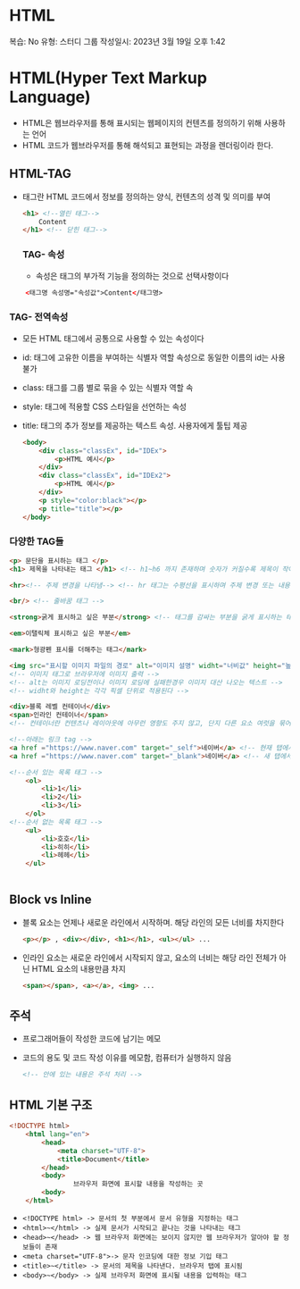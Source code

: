# HTML

복습: No
유형: 스터디 그룹
작성일시: 2023년 3월 19일 오후 1:42

# HTML(Hyper Text Markup Language)

- HTML은 웹브라우저를 통해 표시되는 웹페이지의 컨텐츠를 정의하기 위해 사용하는 언어
- HTML 코드가 웹브라우저를 통해 해석되고 표현되는 과정을 렌더링이라 한다.

## HTML-TAG

- 태그란 HTML 코드에서 정보를 정의하는 양식,  컨텐츠의 성격 및 의미를 부여
    
    ```html
    <h1> <!--열린 태그-->
    	Content
    </h1> <!-- 닫힌 태그-->
    ```
    
    ### TAG- 속성
    
    - 속성은 태그의 부가적 기능을 정의하는 것으로 선택사항이다

```html
	<태그명 속성명="속성값">Content</태그명>
```

### TAG- 전역속성

- 모든 HTML 태그에서 공통으로 사용할 수 있는 속성이다
- id: 태그에 고유한 이름을 부여하는 식별자 역할 속성으로 동일한 이름의 id는 사용 불가
- class: 태그를 그룹 별로 묶을 수 있는 식별자 역할 속
- style: 태그에 적용할 CSS 스타일을 선언하는 속성
- title: 태그의 추가 정보를 제공하는 텍스트 속성. 사용자에게 툴팁 제공
    
    ```html
    <body>
        <div class="classEx", id="IDEx">
            <p>HTML 예시</p>
        </div>
        <div class="classEx", id="IDEx2">
            <p>HTML 예시</p>
        </div>
        <p style="color:black"></p>
        <p title="title"></p>
    </body>
    ```
    

### 다양한 TAG들

```html
<p> 문단을 표시하는 태그 </p>
<h1> 제목을 나타내는 태그 </h1> <!-- h1~h6 까지 존재하며 숫자가 커질수록 제목이 작아진다 -->

<hr><!-- 주제 변경을 나타냄--> <!-- hr 태그는 수평선을 표시하며 주제 변경 또는 내용 구분을 위해 사용-->

<br/> <!-- 줄바꿈 태그 -->

<strong>굵게 표시하고 싶은 부분</strong> <!-- 태그를 감싸는 부분을 굵게 표시하는 태그 -->

<em>이탤릭체 표시하고 싶은 부분</em>

<mark>형광펜 표시를 더해주는 태그</mark>

<img src="표시할 이미지 파일의 경로" alt="이미지 설명" widht="너비값" height="높이값"/>
<!-- 이미지 태그로 브라우저에 이미지 출력 -->
<!-- alt는 이미지 로딩전이나 이미지 로딩에 실패한경우 이미지 대산 나오는 텍스트 -->
<!-- widht와 height는 각각 픽셀 단위로 적용된다 -->

<div>블록 레벨 컨테이너</div>
<span>인라인 컨테이너</span>
<!-- 컨테이너란 컨텐츠나 레이아웃에 아무런 영향도 주지 않고, 단지 다른 요소 여럿을 묶어 관리하기 편하게 만드는 역할을 하는 태그이다 ,CSS,JS 적용할때 편리해짐 -->

<!--아래는 링크 tag -->
<a href ="https://www.naver.com" target="_self">네이버</a> <!-- 현재 탭에서 열기(기본 )-->
<a href ="https://www.naver.com" target="_blank">네이버</a> <!-- 새 탭에서 열기 -->

<!--순서 있는 목록 태그 -->
	<ol>
		<li>1</li>
		<li>2</li>
		<li>3</li>
	</ol>
<!--순서 없는 목록 태그 -->
	<ul>
		<li>호호</li>
		<li>히히</li>
		<li>헤헤</li>
	</ul>
		
```

## Block vs Inline

- 블록 요소는 언제나 새로운 라인에서 시작하며. 해당 라인의 모든 너비를 차지한다
    ```html
    <p></p> , <div></div>, <h1></h1>, <ul></ul> ...
    ```
    
- 인라인 요소는 새로운 라인에서 시작되지 않고, 요소의 너비는 해당 라인 전체가 아닌 HTML 요소의 내용만큼 차지
     ```html
    <span></span>, <a></a>, <img> ...
    ```
    

## 주석

- 프로그래머들이 작성한 코드에 남기는 메모
- 코드의 용도 및 코드 작성 이유를 메모함, 컴퓨터가 실행하지 않음
    
    ```html
    <!-- 안에 있는 내용은 주석 처리 -->
    ```
    

## HTML 기본 구조

```html
<!DOCTYPE html> 
    <html lang="en">
        <head>
            <meta charset="UTF-8"> 
            <title>Document</title> 
        </head>
        <body>
                브라우저 화면에 표시할 내용을 작성하는 곳
        <body>
    </html>
```

- `<!DOCTYPE html> -> 문서의 첫 부분에서 문서 유형을 지정하는 태그`
- `<html>~</html> -> 실제 문서가 시작되고 끝나는 것을 나타내는 태그`
- `<head>~</head> -> 웹 브라우저 화면에는 보이지 않지만 웹 브라우저가 알아야 할 정보들이 존재`
- `<meta charset="UTF-8">-> 문자 인코딩에 대한 정보 기입 태그`
- `<title>~</title> -> 문서의 제목을 나타낸다. 브라우저 탭에 표시됨`
- `<body>~</body> -> 실제 브라우저 화면에 표시될 내용을 입력하는 태그`